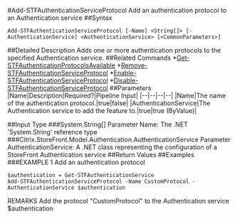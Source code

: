 #Add-STFAuthenticationServiceProtocol
Add an authentication protocol to an Authentication service
##Syntax
```Add-STFAuthenticationServiceProtocol [-Name] <String[]> [-AuthenticationService] <AuthenticationService> [<CommonParameters>]
```
##Detailed Description
Adds one or more authentication protocols to the specified Authentication service.
##Related Commands
*[Get-STFAuthenticationProtocolsAvailable](Get-STFAuthenticationProtocolsAvailable)
*[Remove-STFAuthenticationServiceProtocol](Remove-STFAuthenticationServiceProtocol)
*[Enable-STFAuthenticationServiceProtocol](Enable-STFAuthenticationServiceProtocol)
*[Disable-STFAuthenticationServiceProtocol](Disable-STFAuthenticationServiceProtocol)
##Parameters
|Name|Description|Required?|Pipeline Input||--|--|--|--||Name|The name of the authentication protocol.|true|false||AuthenticationService|The Authentication service to add the feature to.|true|true (ByValue)|##Input Type
###System.String[]
Parameter Name: The .NET 'System.String' reference type
###Citrix.StoreFront.Model.Authentication.AuthenticationService
Parameter AuthenticationService: A .NET class representing the configuration of a StoreFront Authentication service
##Return Values
##Examples
###EXAMPLE 1 Add an authentication protocol
```$authentication = Get-STFAuthenticationService
Add-STFAuthenticationServiceProtocol -Name CustomProtocol -AuthenticationService $authentication
```
REMARKS
Add the protocol "CustomProtocol" to the Authentication service $authentication
